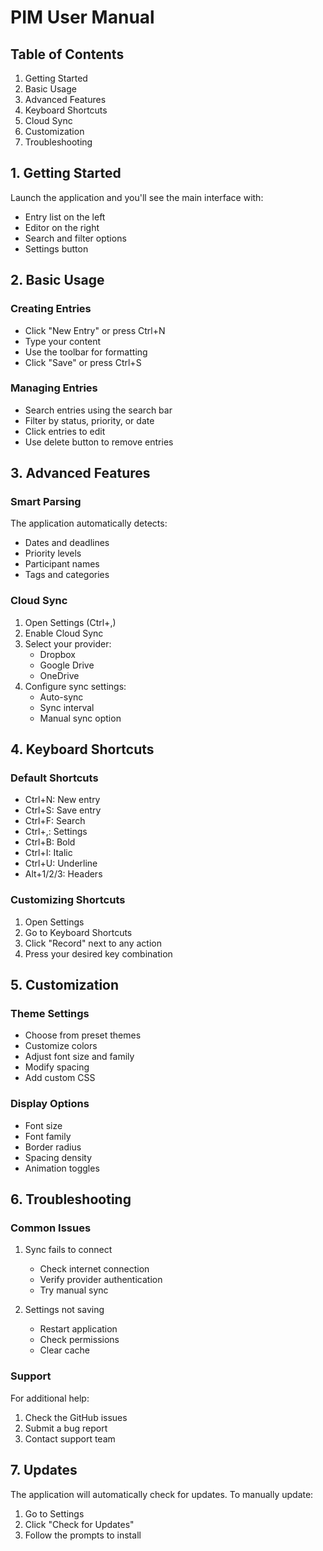 # PIM User Manual

## Table of Contents
1. Getting Started
2. Basic Usage
3. Advanced Features
4. Keyboard Shortcuts
5. Cloud Sync
6. Customization
7. Troubleshooting

## 1. Getting Started
Launch the application and you'll see the main interface with:
- Entry list on the left
- Editor on the right
- Search and filter options
- Settings button

## 2. Basic Usage
### Creating Entries
- Click "New Entry" or press Ctrl+N
- Type your content
- Use the toolbar for formatting
- Click "Save" or press Ctrl+S

### Managing Entries
- Search entries using the search bar
- Filter by status, priority, or date
- Click entries to edit
- Use delete button to remove entries

## 3. Advanced Features
### Smart Parsing
The application automatically detects:
- Dates and deadlines
- Priority levels
- Participant names
- Tags and categories

### Cloud Sync
1. Open Settings (Ctrl+,)
2. Enable Cloud Sync
3. Select your provider:
   - Dropbox
   - Google Drive
   - OneDrive
4. Configure sync settings:
   - Auto-sync
   - Sync interval
   - Manual sync option

## 4. Keyboard Shortcuts
### Default Shortcuts
- Ctrl+N: New entry
- Ctrl+S: Save entry
- Ctrl+F: Search
- Ctrl+,: Settings
- Ctrl+B: Bold
- Ctrl+I: Italic
- Ctrl+U: Underline
- Alt+1/2/3: Headers

### Customizing Shortcuts
1. Open Settings
2. Go to Keyboard Shortcuts
3. Click "Record" next to any action
4. Press your desired key combination

## 5. Customization
### Theme Settings
- Choose from preset themes
- Customize colors
- Adjust font size and family
- Modify spacing
- Add custom CSS

### Display Options
- Font size
- Font family
- Border radius
- Spacing density
- Animation toggles

## 6. Troubleshooting
### Common Issues
1. Sync fails to connect
   - Check internet connection
   - Verify provider authentication
   - Try manual sync

2. Settings not saving
   - Restart application
   - Check permissions
   - Clear cache

### Support
For additional help:
1. Check the GitHub issues
2. Submit a bug report
3. Contact support team

## 7. Updates
The application will automatically check for updates. To manually update:
1. Go to Settings
2. Click "Check for Updates"
3. Follow the prompts to install
